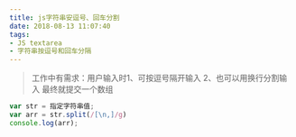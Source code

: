 ```yaml
---
title: js字符串安逗号、回车分割
date: 2018-08-13 11:07:40
tags: 
- JS textarea
- 字符串按逗号和回车分隔
---
```


> 工作中有需求：用户输入时1、可按逗号隔开输入 2、也可以用换行分割输入 最终就提交一个数组

```javascript
var str = 指定字符串值;
var arr = str.split(/[\n,]/g)
console.log(arr);
```

